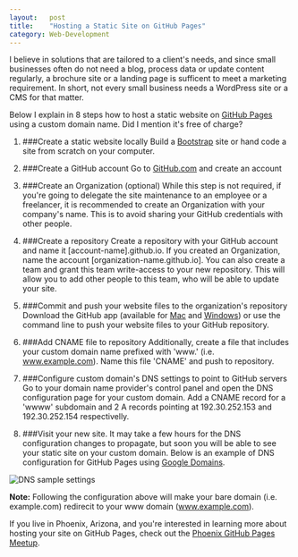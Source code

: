 ```yaml
---
layout:   post
title:    "Hosting a Static Site on GitHub Pages"
category: Web-Development 
---
```


I believe in solutions that are tailored to a client's needs, and since small businesses often do not need a blog, process data or update content regularly, a brochure site or a landing page is sufficent to meet a marketing requirement. In short, not every small business needs a WordPress site or a CMS for that matter.

Below I explain in 8 steps how to host a static website on [GitHub Pages](https://pages.github.com/) using a custom domain name. Did I mention it's free of charge?

1. ###Create a static website locally
Build a [Bootstrap](http://getbootstrap.com) site or hand code a site from scratch on your computer.

2. ###Create a GitHub account
Go to [GitHub.com](http://github.com) and create an account


3. ###Create an Organization (optional)
While this step is not required, if you're going to delegate the site maintenance to an employee or a freelancer, it is recommended to create an Organization with your company's name. This is to avoid sharing your GitHub credentials with other people.

4. ###Create a repository
Create a repository with your GitHub account and name it [account-name].github.io. If you created an Organization, name the account [organization-name.github.io]. You can also create a team and grant this team write-access to your new repository. This will allow you to add other people to this team, who will be able to update your site.

5. ###Commit and push your website files to the organization's repository
Download the GitHub app (available for [Mac](https://mac.github.com/) and [Windows](https://windows.github.com/)) or use the command line to push your website files to your GitHub repository.

6. ###Add CNAME file to repository
Additionally, create a file that includes your custom domain name prefixed with 'www.' (i.e. www.example.com). Name this file 'CNAME' and push to repository.

7. ###Configure custom domain's DNS settings to point to GitHub servers
Go to your domain name provider's control panel and open the DNS configuration page for your custom domain. Add a CNAME record for a 'wwww' subdomain and 2 A records pointing at 192.30.252.153 and 192.30.252.154 respectivelly.

8. ###Visit your new site.
It may take a few hours for the DNS configuration changes to propagate, but soon you will be able to see your static site on your custom domain. Below is an example of DNS configuration for GitHub Pages using [Google Domains](http://domains.google.com).

![DNS sample settings](http://googledrive.com/host/0B7JXcWvuAx6QfjMzdTFndVVXaXRFUHVuS3BNcVViN3RCSjQ5b1FNOTNCa19LVHBwYXVLaTA/Google_domains.jpg)

**Note:** Following the configuration above will make your bare domain (i.e. example.com) redirecit to your www domain (www.example.com).

If you live in Phoenix, Arizona, and you're interested in learning more about hosting your site on GitHub Pages, check out the [Phoenix GitHub Pages Meetup](http://www.meetup.com/Phoenix-GitHub-Pages-Meetup).
